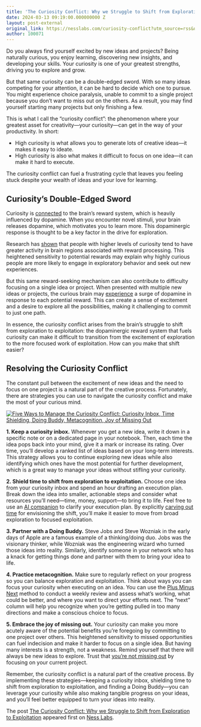 ```yaml
---
title: 'The Curiosity Conflict: Why we Struggle to Shift from Exploration to Exploitation'
date: 2024-03-13 09:19:00.000000000 Z
layout: post-external
original_link: https://nesslabs.com/curiosity-conflict?utm_source=rss&utm_medium=rss&utm_campaign=curiosity-conflict
author: 100071
---
```


Do you always find yourself excited by new ideas and projects? Being naturally curious, you enjoy learning, discovering new insights, and developing your skills. Your curiosity is one of your greatest strengths, driving you to explore and grow.

But that same curiosity can be a double-edged sword. With so many ideas competing for your attention, it can be hard to decide which one to pursue. You might experience choice paralysis, unable to commit to a single project because you don’t want to miss out on the others. As a result, you may find yourself starting many projects but only finishing a few.

This is what I call the “curiosity conflict”: the phenomenon where your greatest asset for creativity—your curiosity—can get in the way of your productivity. In short:

- High curiosity is what allows you to generate lots of creative ideas—it makes it easy to ideate.
- High curiosity is also what makes it difficult to focus on one idea—it can make it hard to execute.

The curiosity conflict can fuel a frustrating cycle that leaves you feeling stuck despite your wealth of ideas and your love for learning.

## Curiosity’s Double-Edged Sword

Curiosity is [connected](https://www.ncbi.nlm.nih.gov/pmc/articles/PMC4635443/) to the brain’s reward system, which is heavily influenced by dopamine. When you encounter novel stimuli, your brain releases dopamine, which motivates you to learn more. This dopaminergic response is thought to be a key factor in the drive for exploration.

Research has [shown](https://www.sciencedirect.com/science/article/pii/S0896627314008046) that people with higher levels of curiosity tend to have greater activity in brain regions associated with reward processing. This heightened sensitivity to potential rewards may explain why highly curious people are more likely to engage in exploratory behavior and seek out new experiences.

But this same reward-seeking mechanism can also contribute to difficulty focusing on a single idea or project. When presented with multiple new ideas or projects, the curious brain may [experience](https://pubmed.ncbi.nlm.nih.gov/19524091/) a surge of dopamine in response to each potential reward. This can create a sense of excitement and a desire to explore all the possibilities, making it challenging to commit to just one path.

In essence, the curiosity conflict arises from the brain’s struggle to shift from exploration to exploitation: the dopaminergic reward system that fuels curiosity can make it difficult to transition from the excitement of exploration to the more focused work of exploitation. How can you make that shift easier?

## Resolving the Curiosity Conflict

The constant pull between the excitement of new ideas and the need to focus on one project is a natural part of the creative process. Fortunately, there are strategies you can use to navigate the curiosity conflict and make the most of your curious mind.

[![Five Ways to Manage the Curiosity Conflict: Curiosity Inbox, Time Shielding, Doing Buddy, Metacognition, Joy of Missing Out](https://nesslabs.com/wp-content/uploads/2024/03/curiosity-conflict-management-1024x576.png)](https://nesslabs.com/wp-content/uploads/2024/03/curiosity-conflict-management.png)

**1. Keep a curiosity inbox.** Whenever you get a new idea, write it down in a specific note or on a dedicated page in your notebook. Then, each time the idea pops back into your mind, give it a mark or increase its rating. Over time, you’ll develop a ranked list of ideas based on your long-term interests. This strategy allows you to continue exploring new ideas while also identifying which ones have the most potential for further development, which is a great way to manage your ideas without stifling your curiosity.

**2. Shield time to shift from exploration to exploitation.** Choose one idea from your curiosity inbox and spend an hour drafting an execution plan. Break down the idea into smaller, actionable steps and consider what resources you’ll need—time, money, support—to bring it to life. Feel free to use an [AI companion](https://nesslabs.com/think-with-ai) to clarify your execution plan. By explicitly [carving out time](https://nesslabs.com/timeshielding-time-management) for envisioning the shift, you’ll make it easier to move from broad exploration to focused exploitation.

**3. Partner with a Doing Buddy.** Steve Jobs and Steve Wozniak in the early days of Apple are a famous example of a thinking/doing duo. Jobs was the visionary thinker, while Wozniak was the engineering wizard who turned those ideas into reality. Similarly, identify someone in your network who has a knack for getting things done and partner with them to bring your idea to life.

**4. Practice metacognition.** Make sure to regularly reflect on your progress so you can balance exploration and exploitation. Think about ways you can focus your curiosity when executing on an idea. You can use the [Plus Minus Next](https://nesslabs.com/plus-minus-next) method to conduct a weekly review and assess what’s working, what could be better, and where you want to direct your efforts next. The “next” column will help you recognize when you’re getting pulled in too many directions and make a conscious choice to focus.

**5. Embrace the joy of missing out.** Your curiosity can make you more acutely aware of the potential benefits you’re foregoing by committing to one project over others. This heightened sensitivity to missed opportunities can fuel indecision and make it harder to focus on a single idea. But having many interests is a strength, not a weakness. Remind yourself that there will always be new ideas to explore. Trust that [you’re not missing out](https://nesslabs.com/jomo) by focusing on your current project.

Remember, the curiosity conflict is a natural part of the creative process. By implementing these strategies—keeping a curiosity inbox, shielding time to shift from exploration to exploitation, and finding a Doing Buddy—you can leverage your curiosity while also making tangible progress on your ideas, and you’ll feel better equipped to turn your ideas into reality.

The post [The Curiosity Conflict: Why we Struggle to Shift from Exploration to Exploitation](https://nesslabs.com/curiosity-conflict) appeared first on [Ness Labs](https://nesslabs.com).

